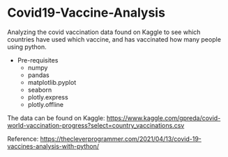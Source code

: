 # Covid19-Vaccine-Analysis

Analyzing the covid vaccination data found on Kaggle to see which countries have used which vaccine, and has vaccinated how many people using python.

- Pre-requisites
  - numpy
  - pandas
  - matplotlib.pyplot
  - seaborn
  - plotly.express
  - plotly.offline

The data can be found on Kaggle: 
https://www.kaggle.com/gpreda/covid-world-vaccination-progress?select=country_vaccinations.csv

Reference:
https://thecleverprogrammer.com/2021/04/13/covid-19-vaccines-analysis-with-python/



